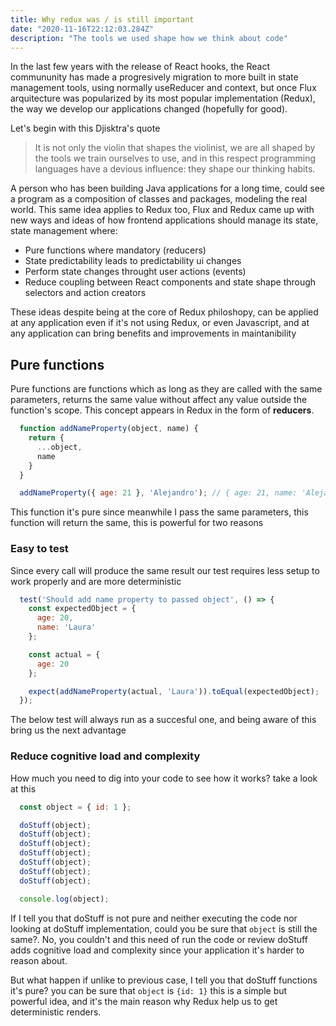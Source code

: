 ```yaml
---
title: Why redux was / is still important
date: "2020-11-16T22:12:03.284Z"
description: "The tools we used shape how we think about code"
---
```


In the last few years with the release of React hooks, the React commununity has made a progresively migration to more built in state management tools, 
using normally useReducer and context, but once Flux arquitecture was popularized by its most popular implementation (Redux), the way we develop our applications changed (hopefully for good).

Let's begin with this Djisktra's quote

> It is not only the violin that shapes the violinist, we are all shaped by
> the tools we train ourselves to use, and in this respect programming
> languages have a devious influence: they shape our thinking habits.

A person who has been building Java applications for a long time, could see a program as a composition of classes and packages, modeling the real world. This same idea applies to Redux too, Flux and Redux came up with new ways and ideas of how frontend applications should manage its state, state management where:

- Pure functions where mandatory (reducers)
- State predictability leads to predictability ui changes
- Perform state changes throught user actions (events)
- Reduce coupling between React components and state shape through selectors and action creators

These ideas despite being at the core of Redux philoshopy, can be applied at any application even if it's not using Redux, or even Javascript, and at any application can bring benefits and improvements in maintanibility

## Pure functions

Pure functions are functions which as long as they are called with the same parameters, returns the same value without affect any value outside the function's scope. This concept appears in Redux in the form of **reducers**.

```javascript
  function addNameProperty(object, name) {
    return {
      ...object,
      name
    }
  }

  addNameProperty({ age: 21 }, 'Alejandro'); // { age: 21, name: 'Alejandro' }
```

This function it's pure since meanwhile I pass the same parameters, this function will return the same, this is powerful for two reasons

### Easy to test
Since every call will produce the same result our test requires less setup to work properly and are more deterministic
```javascript
  test('Should add name property to passed object', () => {
    const expectedObject = {
      age: 20,
      name: 'Laura'
    };

    const actual = {
      age: 20
    };

    expect(addNameProperty(actual, 'Laura')).toEqual(expectedObject);
  });
```

The below test will always run as a succesful one, and being aware of this bring us the next advantage

### Reduce cognitive load and complexity

How much you need to dig into your code to see how it works? take a look at this

```javascript
  const object = { id: 1 };

  doStuff(object);
  doStuff(object);
  doStuff(object);
  doStuff(object);
  doStuff(object);
  doStuff(object);
  doStuff(object);

  console.log(object);
```

If I tell you that doStuff is not pure and neither executing the code nor looking at doStuff implementation, could you be sure that `object` is still the same?. No, you couldn't and this need of run the code or review doStuff adds cognitive load and complexity since your application it's harder to reason about.

But what happen if unlike to previous case, I tell you that doStuff functions it's pure? you can be sure that `object` is `{id: 1}` this is a simple but powerful idea, and it's the main reason why Redux help us to get deterministic renders.